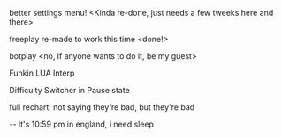better settings menu! <Kinda re-done, just needs a few tweeks here and there>

freeplay re-made to work this time <done!>

botplay <no, if anyone wants to do it, be my guest>

Funkin LUA Interp

Difficulty Switcher in Pause state

full rechart! not saying they're bad, but they're bad

-- it's 10:59 pm in england, i need sleep
